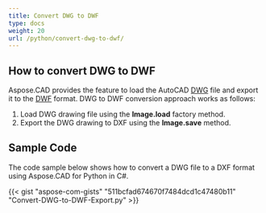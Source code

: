 ```yaml
---
title: Convert DWG to DWF
type: docs
weight: 20
url: /python/convert-dwg-to-dwf/
---
```


## **How to convert DWG to DWF**

Aspose.CAD provides the feature to load the AutoCAD [DWG](https://docs.fileformat.com/cad/dwg/) file and export it to the [DWF](https://docs.fileformat.com/cad/dwf/) format. DWG to DWF conversion approach works as follows:

1. Load DWG drawing file using the **Image.load** factory method.
1. Export the DWG drawing to DXF using the **Image.save** method.

## Sample Code

The code sample below shows how to convert a DWG file to a DXF format using Aspose.CAD for Python in C#.

{{< gist "aspose-com-gists" "511bcfad674670f7484dcd1c47480b11" "Convert-DWG-to-DWF-Export.py" >}}
